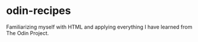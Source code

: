 # odin-recipes

Familiarizing myself with HTML and applying everything I have learned from The Odin Project.
